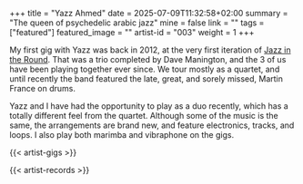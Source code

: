 +++
title = "Yazz Ahmed"
date = 2025-07-09T11:32:58+02:00
summary = "The queen of psychedelic arabic jazz"
mine = false
link = ""
tags = ["featured"]
featured_image = ""
artist-id = "003"
weight = 1
+++

My first gig with Yazz was back in 2012, at the very first iteration of [Jazz in the Round](). That was a trio completed by Dave Manington, and the 3 of us have been playing together ever since. We tour mostly as a quartet, and until recently the band featured the late, great, and sorely missed, Martin France on drums.

Yazz and I have had the opportunity to play as a duo recently, which has a totally different feel from the quartet. Although some of the music is the same, the arrangements are brand new, and feature electronics, tracks, and loops. I also play both marimba and vibraphone on the gigs.

{{< artist-gigs >}}

{{< artist-records >}}


